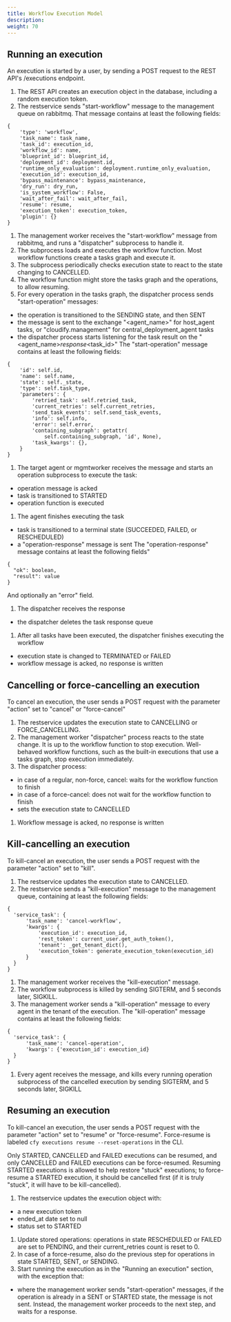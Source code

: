 ```yaml
---
title: Workflow Execution Model
description:
weight: 70
---
```


## Running an execution

An execution is started by a user, by sending a POST request to the REST API's /executions endpoint.

1. The REST API creates an execution object in the database, including a random execution token.
1. The restservice sends "start-workflow" message to the management queue on rabbitmq. That message contains at least the following fields:
```
{
    'type': 'workflow',
    'task_name': task_name,
    'task_id': execution_id,
    'workflow_id': name,
    'blueprint_id': blueprint_id,
    'deployment_id': deployment.id,
    'runtime_only_evaluation': deployment.runtime_only_evaluation,
    'execution_id': execution_id,
    'bypass_maintenance': bypass_maintenance,
    'dry_run': dry_run,
    'is_system_workflow': False,
    'wait_after_fail': wait_after_fail,
    'resume': resume,
    'execution_token': execution_token,
    'plugin': {}
}
```
1. The management worker receives the "start-workflow" message from rabbitmq, and runs a "dispatcher" subprocess to handle it.
1. The subprocess loads and executes the workflow function. Most workflow functions create a tasks graph and execute it.
1. The subprocess periodically checks execution state to react to the state changing to CANCELLED.
1. The workflow function might store the tasks graph and the operations, to allow resuming.
1. For every operation in the tasks graph, the dispatcher process sends "start-operation" messages:
  - the operation is transitioned to the SENDING state, and then SENT
  - the message is sent to the exchange "<agent_name>" for host_agent tasks, or "cloudify.management" for central_deployment_agent tasks
  - the dispatcher process starts listening for the task result on the "<agent_name>_response_<task_id>"
The "start-operation" message contains at least the following fields:
```
{
    'id': self.id,
    'name': self.name,
    'state': self._state,
    'type': self.task_type,
    'parameters': {
        'retried_task': self.retried_task,
        'current_retries': self.current_retries,
        'send_task_events': self.send_task_events,
        'info': self.info,
        'error': self.error,
        'containing_subgraph': getattr(
            self.containing_subgraph, 'id', None),
        'task_kwargs': {},
    }
}
```
1. The target agent or mgmtworker receives the message and starts an operation subprocess to execute the task:
  - operation message is acked
  - task is transitioned to STARTED
  - operation function is executed
1. The agent finishes executing the task
  - task is transitioned to a terminal state (SUCCEEDED, FAILED, or RESCHEDULED)
  - a "operation-response" message is sent
The "operation-response" message contains at least the following fields"
```
{
  "ok": boolean,
  "result": value
}
```
And optionally an "error" field.
1. The dispatcher receives the response
  - the dispatcher deletes the task response queue
1. After all tasks have been executed, the dispatcher finishes executing the workflow
  - execution state is changed to TERMINATED or FAILED
  - workflow message is acked, no response is written


## Cancelling or force-cancelling an execution

To cancel an execution, the user sends a POST request with the parameter "action" set to "cancel" or "force-cancel"

1. The restservice updates the execution state to CANCELLING or FORCE_CANCELLING.
1. The management worker "dispatcher" process reacts to the state change. It is up to the workflow function to stop execution. Well-behaved workflow functions, such as the built-in executions that use a tasks graph, stop execution immediately.
1. The dispatcher process:
  - in case of a regular, non-force, cancel: waits for the workflow function to finish
  - in case of a force-cancel: does not wait for the workflow function to finish
  - sets the execution state to CANCELLED
1. Workflow message is acked, no response is written


## Kill-cancelling an execution

To kill-cancel an execution, the user sends a POST request with the parameter "action" set to "kill".

1. The restservice updates the execution state to CANCELLED.
1. The restservice sends a "kill-execution" message to the management queue, containing at least the following fields:
```
{
  'service_task': {
      'task_name': 'cancel-workflow',
      'kwargs': {
          'execution_id': execution_id,
          'rest_token': current_user.get_auth_token(),
          'tenant': _get_tenant_dict(),
          'execution_token': generate_execution_token(execution_id)
      }
  }
}
```
1. The management worker receives the "kill-execution" message.
1. The workflow subprocess is killed by sending SIGTERM, and 5 seconds later, SIGKILL.
1. The management worker sends a "kill-operation" message to every agent in the tenant of the execution. The "kill-operation" message contains at least the following fields:
```
{
  'service_task': {
      'task_name': 'cancel-operation',
      'kwargs': {'execution_id': execution_id}
  }
}
```
1. Every agent receives the message, and kills every running operation subprocess of the cancelled execution by sending SIGTERM, and 5 seconds later, SIGKILL


## Resuming an execution

To kill-cancel an execution, the user sends a POST request with the parameter "action" set to "resume" or "force-resume".
Force-resume is labeled `cfy executions resume --reset-operations` in the CLI.

Only STARTED, CANCELLED and FAILED executions can be resumed, and only CANCELLED and FAILED executions can be force-resumed.
Resuming STARTED executions is allowed to help restore "stuck" executions; to force-resume a STARTED execution, it should be cancelled first (if it is truly "stuck", it will have to be kill-cancelled).

1. The restservice updates the execution object with:
  - a new execution token
  - ended_at date set to null
  - status set to STARTED
1. Update stored operations: operations in state RESCHEDULED or FAILED are set to PENDING, and their current_retries count is reset to 0.
1. In case of a force-resume, also do the previous step for operations in state STARTED, SENT, or SENDING.
1. Start running the execution as in the "Running an execution" section, with the exception that:
  - where the management worker sends "start-operation" messages, if the operation is already in a SENT or STARTED state, the message is not sent. Instead, the management worker proceeds to the next step, and waits for a response.

